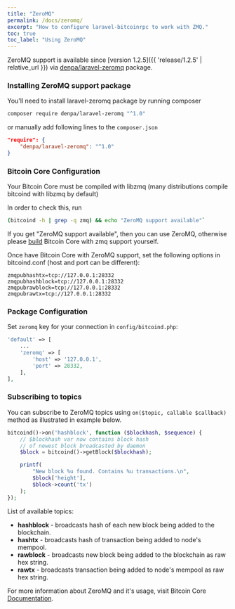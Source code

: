 ```yaml
---
title: "ZeroMQ"
permalink: /docs/zeromq/
excerpt: "How to configure laravel-bitcoinrpc to work with ZMQ."
toc: true
toc_label: "Using ZeroMQ"
---
```

ZeroMQ support is available since [version 1.2.5]({{ 'release/1.2.5' | relative_url }}) via [denpa/laravel-zeromq](https://packagist.org/packages/denpa/laravel-zeromq) package.
### Installing ZeroMQ support package
You'll need to install laravel-zeromq package by running composer
```sh
composer require denpa/laravel-zeromq "^1.0"
```
or manually add following lines to the `composer.json`
```json
"require": {
    "denpa/laravel-zeromq": "^1.0"
}
```

### Bitcoin Core Configuration
Your Bitcoin Core must be compiled with libzmq (many distributions compile bitcoind with libzmq by default)

In order to check this, run
```sh
(bitcoind -h | grep -q zmq) && echo "ZeroMQ support available"`
```
If you get "ZeroMQ support available", then you can use ZeroMQ, otherwise please [build](https://github.com/bitcoin/bitcoin/blob/master/doc/build-unix.md) Bitcoin Core with zmq support yourself.

Once have Bitcoin Core with ZeroMQ support, set the following options in bitcoind.conf (host and port can be different):
```
zmqpubhashtx=tcp://127.0.0.1:28332
zmqpubhashblock=tcp://127.0.0.1:28332
zmqpubrawblock=tcp://127.0.0.1:28332
zmqpubrawtx=tcp://127.0.0.1:28332
```

### Package Configuration
Set `zeromq` key for your connection in `config/bitcoind.php`:
```php
'default' => [
    ...
    'zeromq' => [
        'host' => '127.0.0.1',
        'port' => 28332,
    ],
],
```

### Subscribing to topics
You can subscribe to ZeroMQ topics using `on($topic, callable $callback)` method as illustrated in example below.
```php
bitcoind()->on('hashblock', function ($blockhash, $sequence) {
    // $blockhash var now contains block hash
    // of newest block broadcasted by daemon
    $block = bitcoind()->getBlock($blockhash);

    printf(
        "New block %u found. Contains %u transactions.\n",
        $block['height'],
        $block->count('tx')
    );
});
```
List of available topics:
* __hashblock__ - broadcasts hash of each new block being added to the blockchain.
* __hashtx__ - broadcasts hash of transaction being added to node's mempool.
* __rawblock__ - broadcasts new block being added to the blockchain as raw hex string.
* __rawtx__ - broadcasts transaction being added to node's mempool as raw hex string.

For more information about ZeroMQ and it's usage, visit Bitcoin Core [Documentation](https://github.com/bitcoin/bitcoin/blob/master/doc/zmq.md).
